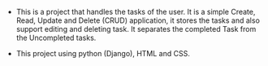 - This is a project that handles the tasks of the user. It is a simple Create, Read, Update and Delete (CRUD) application, it stores the tasks and also support editing and deleting task. It separates the completed Task from the Uncompleted tasks.

- This project using python (Django), HTML and CSS.